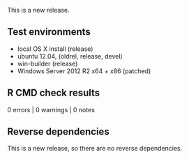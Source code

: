 This is a new release.

## Test environments
* local OS X install (release)
* ubuntu 12.04, (oldrel, release, devel)
* win-builder (release)
* Windows Server 2012 R2 x64 + x86 (patched)

## R CMD check results

0 errors | 0 warnings | 0 notes

## Reverse dependencies

This is a new release, so there are no reverse dependencies.
